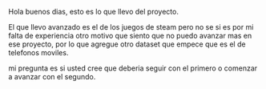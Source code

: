 Hola buenos dias, esto es lo que llevo del proyecto.

El que llevo avanzado es el de los juegos de steam pero no se si es por mi falta de experiencia  otro motivo que siento que no puedo avanzar mas en ese proyecto, por lo que agregue otro dataset que empece que es el de telefonos moviles.

mi pregunta es si usted cree que deberia seguir con el primero o comenzar a avanzar con el segundo.
